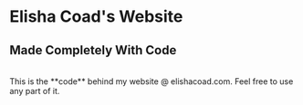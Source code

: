 Elisha Coad's Website
=
Made Completely With Code
-
<br>
This is the **code** behind my website @ elishacoad.com. Feel free to use any part of it.